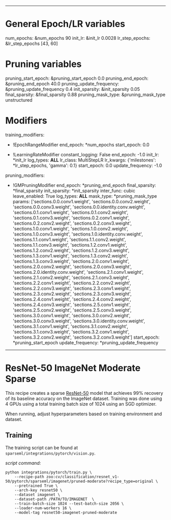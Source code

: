 <!--
Copyright (c) 2021 - present / Neuralmagic, Inc. All Rights Reserved.

Licensed under the Apache License, Version 2.0 (the "License");
you may not use this file except in compliance with the License.
You may obtain a copy of the License at

   http://www.apache.org/licenses/LICENSE-2.0

Unless required by applicable law or agreed to in writing,
software distributed under the License is distributed on an "AS IS" BASIS,
WITHOUT WARRANTIES OR CONDITIONS OF ANY KIND, either express or implied.
See the License for the specific language governing permissions and
limitations under the License.
-->

---
# General Epoch/LR variables
num_epochs: &num_epochs 90
init_lr: &init_lr 0.0028
lr_step_epochs: &lr_step_epochs [43, 60]

# Pruning variables
pruning_start_epoch: &pruning_start_epoch 0.0
pruning_end_epoch: &pruning_end_epoch 40.0
pruning_update_frequency: &pruning_update_frequency 0.4
init_sparsity: &init_sparsity 0.05
final_sparsity: &final_sparsity 0.88
pruning_mask_type: &pruning_mask_type unstructured

# Modifiers
training_modifiers:
  - !EpochRangeModifier
    end_epoch: *num_epochs
    start_epoch: 0.0

  - !LearningRateModifier
    constant_logging: False
    end_epoch: -1.0
    init_lr: *init_lr
    log_types: __ALL__
    lr_class: MultiStepLR
    lr_kwargs: {'milestones': *lr_step_epochs, 'gamma': 0.1}
    start_epoch: 0.0
    update_frequency: -1.0
        
pruning_modifiers:
  - !GMPruningModifier
    end_epoch: *pruning_end_epoch
    final_sparsity: *final_sparsity
    init_sparsity: *init_sparsity
    inter_func: cubic
    leave_enabled: True
    log_types: __ALL__
    mask_type: *pruning_mask_type
    params: ['sections.0.0.conv1.weight', 'sections.0.0.conv2.weight', 'sections.0.0.conv3.weight', 'sections.0.0.identity.conv.weight', 'sections.0.1.conv1.weight', 'sections.0.1.conv2.weight', 'sections.0.1.conv3.weight', 'sections.0.2.conv1.weight', 'sections.0.2.conv2.weight', 'sections.0.2.conv3.weight', 'sections.1.0.conv1.weight', 'sections.1.0.conv2.weight', 'sections.1.0.conv3.weight', 'sections.1.0.identity.conv.weight', 'sections.1.1.conv1.weight', 'sections.1.1.conv2.weight', 'sections.1.1.conv3.weight', 'sections.1.2.conv1.weight', 'sections.1.2.conv2.weight', 'sections.1.2.conv3.weight', 'sections.1.3.conv1.weight', 'sections.1.3.conv2.weight', 'sections.1.3.conv3.weight', 'sections.2.0.conv1.weight', 'sections.2.0.conv2.weight', 'sections.2.0.conv3.weight', 'sections.2.0.identity.conv.weight', 'sections.2.1.conv1.weight', 'sections.2.1.conv2.weight', 'sections.2.1.conv3.weight', 'sections.2.2.conv1.weight', 'sections.2.2.conv2.weight', 'sections.2.2.conv3.weight', 'sections.2.3.conv1.weight', 'sections.2.3.conv2.weight', 'sections.2.3.conv3.weight', 'sections.2.4.conv1.weight', 'sections.2.4.conv2.weight', 'sections.2.4.conv3.weight', 'sections.2.5.conv1.weight', 'sections.2.5.conv2.weight', 'sections.2.5.conv3.weight', 'sections.3.0.conv1.weight', 'sections.3.0.conv2.weight', 'sections.3.0.conv3.weight', 'sections.3.0.identity.conv.weight', 'sections.3.1.conv1.weight', 'sections.3.1.conv2.weight', 'sections.3.1.conv3.weight', 'sections.3.2.conv1.weight', 'sections.3.2.conv2.weight', 'sections.3.2.conv3.weight']
    start_epoch: *pruning_start_epoch
    update_frequency: *pruning_update_frequency
---

# ResNet-50 ImageNet Moderate Sparse

This recipe creates a sparse [ResNet-50](https://arxiv.org/abs/1512.03385) model that
achieves 99% recovery of its baseline accuracy on the ImageNet dataset.
Training was done using 4 GPUs using a total training batch size of 1024
using an SGD optimizer.

When running, adjust hyperparameters based on training environment and dataset.

## Training
The training script can be found at `sparseml/integrations/pytorch/vision.py`.

*script command:*

```
python integrations/pytorch/train.py \
    --recipe-path zoo:cv/classification/resnet_v1-50/pytorch/sparseml/imagenet/pruned-moderate?recipe_type=original \
    --pretrained True \
    --arch-key resnet50 \
    --dataset imagenet \
    --dataset-path /PATH/TO/IMAGENET  \
    --train-batch-size 1024 --test-batch-size 2056 \
    --loader-num-workers 16 \
    --model-tag resnet50-imagenet-pruned-moderate
```
